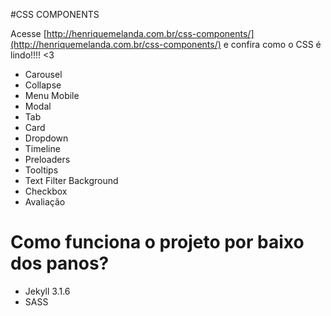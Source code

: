 #CSS COMPONENTS

Acesse [http://henriquemelanda.com.br/css-components/](http://henriquemelanda.com.br/css-components/) e confira como o CSS é lindo!!!! <3

- Carousel
- Collapse
- Menu Mobile
- Modal
- Tab
- Card
- Dropdown
- Timeline
- Preloaders
- Tooltips
- Text Filter Background
- Checkbox
- Avaliação

# Como funciona o projeto por baixo dos panos?
- Jekyll 3.1.6
- SASS
